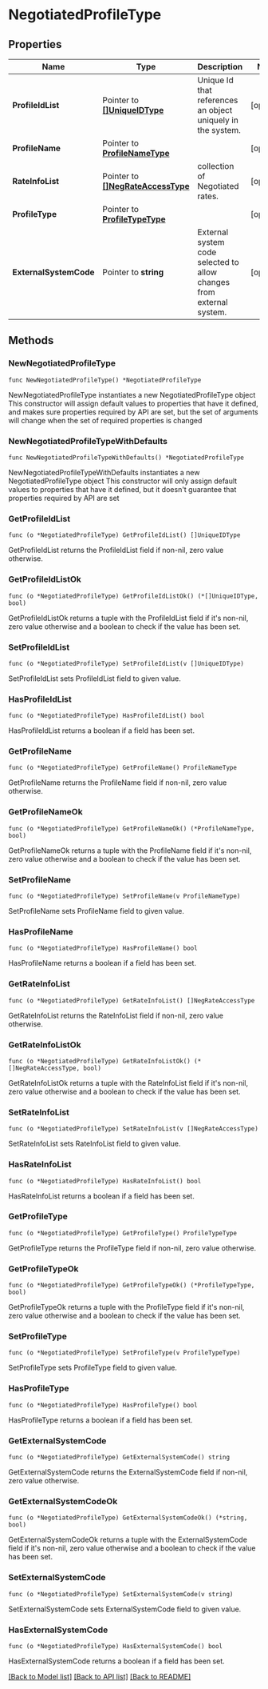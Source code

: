 # NegotiatedProfileType

## Properties

Name | Type | Description | Notes
------------ | ------------- | ------------- | -------------
**ProfileIdList** | Pointer to [**[]UniqueIDType**](UniqueIDType.md) | Unique Id that references an object uniquely in the system. | [optional] 
**ProfileName** | Pointer to [**ProfileNameType**](ProfileNameType.md) |  | [optional] 
**RateInfoList** | Pointer to [**[]NegRateAccessType**](NegRateAccessType.md) | collection of Negotiated rates. | [optional] 
**ProfileType** | Pointer to [**ProfileTypeType**](ProfileTypeType.md) |  | [optional] 
**ExternalSystemCode** | Pointer to **string** | External system code selected to allow changes from external system. | [optional] 

## Methods

### NewNegotiatedProfileType

`func NewNegotiatedProfileType() *NegotiatedProfileType`

NewNegotiatedProfileType instantiates a new NegotiatedProfileType object
This constructor will assign default values to properties that have it defined,
and makes sure properties required by API are set, but the set of arguments
will change when the set of required properties is changed

### NewNegotiatedProfileTypeWithDefaults

`func NewNegotiatedProfileTypeWithDefaults() *NegotiatedProfileType`

NewNegotiatedProfileTypeWithDefaults instantiates a new NegotiatedProfileType object
This constructor will only assign default values to properties that have it defined,
but it doesn't guarantee that properties required by API are set

### GetProfileIdList

`func (o *NegotiatedProfileType) GetProfileIdList() []UniqueIDType`

GetProfileIdList returns the ProfileIdList field if non-nil, zero value otherwise.

### GetProfileIdListOk

`func (o *NegotiatedProfileType) GetProfileIdListOk() (*[]UniqueIDType, bool)`

GetProfileIdListOk returns a tuple with the ProfileIdList field if it's non-nil, zero value otherwise
and a boolean to check if the value has been set.

### SetProfileIdList

`func (o *NegotiatedProfileType) SetProfileIdList(v []UniqueIDType)`

SetProfileIdList sets ProfileIdList field to given value.

### HasProfileIdList

`func (o *NegotiatedProfileType) HasProfileIdList() bool`

HasProfileIdList returns a boolean if a field has been set.

### GetProfileName

`func (o *NegotiatedProfileType) GetProfileName() ProfileNameType`

GetProfileName returns the ProfileName field if non-nil, zero value otherwise.

### GetProfileNameOk

`func (o *NegotiatedProfileType) GetProfileNameOk() (*ProfileNameType, bool)`

GetProfileNameOk returns a tuple with the ProfileName field if it's non-nil, zero value otherwise
and a boolean to check if the value has been set.

### SetProfileName

`func (o *NegotiatedProfileType) SetProfileName(v ProfileNameType)`

SetProfileName sets ProfileName field to given value.

### HasProfileName

`func (o *NegotiatedProfileType) HasProfileName() bool`

HasProfileName returns a boolean if a field has been set.

### GetRateInfoList

`func (o *NegotiatedProfileType) GetRateInfoList() []NegRateAccessType`

GetRateInfoList returns the RateInfoList field if non-nil, zero value otherwise.

### GetRateInfoListOk

`func (o *NegotiatedProfileType) GetRateInfoListOk() (*[]NegRateAccessType, bool)`

GetRateInfoListOk returns a tuple with the RateInfoList field if it's non-nil, zero value otherwise
and a boolean to check if the value has been set.

### SetRateInfoList

`func (o *NegotiatedProfileType) SetRateInfoList(v []NegRateAccessType)`

SetRateInfoList sets RateInfoList field to given value.

### HasRateInfoList

`func (o *NegotiatedProfileType) HasRateInfoList() bool`

HasRateInfoList returns a boolean if a field has been set.

### GetProfileType

`func (o *NegotiatedProfileType) GetProfileType() ProfileTypeType`

GetProfileType returns the ProfileType field if non-nil, zero value otherwise.

### GetProfileTypeOk

`func (o *NegotiatedProfileType) GetProfileTypeOk() (*ProfileTypeType, bool)`

GetProfileTypeOk returns a tuple with the ProfileType field if it's non-nil, zero value otherwise
and a boolean to check if the value has been set.

### SetProfileType

`func (o *NegotiatedProfileType) SetProfileType(v ProfileTypeType)`

SetProfileType sets ProfileType field to given value.

### HasProfileType

`func (o *NegotiatedProfileType) HasProfileType() bool`

HasProfileType returns a boolean if a field has been set.

### GetExternalSystemCode

`func (o *NegotiatedProfileType) GetExternalSystemCode() string`

GetExternalSystemCode returns the ExternalSystemCode field if non-nil, zero value otherwise.

### GetExternalSystemCodeOk

`func (o *NegotiatedProfileType) GetExternalSystemCodeOk() (*string, bool)`

GetExternalSystemCodeOk returns a tuple with the ExternalSystemCode field if it's non-nil, zero value otherwise
and a boolean to check if the value has been set.

### SetExternalSystemCode

`func (o *NegotiatedProfileType) SetExternalSystemCode(v string)`

SetExternalSystemCode sets ExternalSystemCode field to given value.

### HasExternalSystemCode

`func (o *NegotiatedProfileType) HasExternalSystemCode() bool`

HasExternalSystemCode returns a boolean if a field has been set.


[[Back to Model list]](../README.md#documentation-for-models) [[Back to API list]](../README.md#documentation-for-api-endpoints) [[Back to README]](../README.md)



